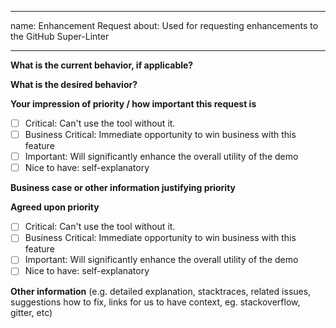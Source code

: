 <!-- markdownlint-disable -->
---
name: Enhancement Request
about: Used for requesting enhancements to the GitHub Super-Linter

---


**What is the current behavior, if applicable?**


**What is the desired behavior?**


**Your impression of priority / how important this request is**

- [ ] Critical: Can't use the tool without it.
- [ ] Business Critical: Immediate opportunity to win business with this feature
- [ ] Important: Will significantly enhance the overall utility of the demo
- [ ] Nice to have: self-explanatory

**Business case or other information justifying priority**

**Agreed upon priority**
- [ ] Critical: Can't use the tool without it.
- [ ] Business Critical: Immediate opportunity to win business with this feature
- [ ] Important: Will significantly enhance the overall utility of the demo
- [ ] Nice to have: self-explanatory

**Other information** (e.g. detailed explanation, stacktraces, related issues, suggestions how to fix, links for us to have context, eg. stackoverflow, gitter, etc)
<!-- markdownlint-restore -->
